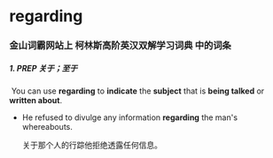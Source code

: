 # regarding

### 金山词霸网站上 柯林斯高阶英汉双解学习词典 中的词条

##### 1. PREP 关于；至于

​	You can use **regarding** to **indicate** the **subject** that is **being talked** or **written about**.

- He refused to divulge any information **regarding** the man's whereabouts.

  关于那个人的行踪他拒绝透露任何信息。